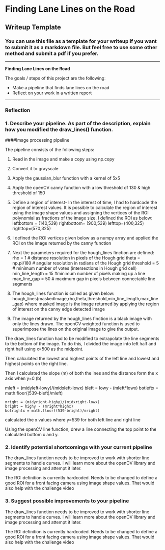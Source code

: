 # **Finding Lane Lines on the Road** 

## Writeup Template

### You can use this file as a template for your writeup if you want to submit it as a markdown file. But feel free to use some other method and submit a pdf if you prefer.

---

**Finding Lane Lines on the Road**

The goals / steps of this project are the following:
* Make a pipeline that finds lane lines on the road
* Reflect on your work in a written report


[//]: # (Image References)

[image1]: ./examples/grayscale.jpg "Grayscale"

---

### Reflection

### 1. Describe your pipeline. As part of the description, explain how you modified the draw_lines() function.

####Image processing pipeline

The pipeline consists of the following steps:
1. Read in the image and make a copy using np.copy
2. Convert it to grayscale
3. Apply the gaussian_blur function with a kernel of 5x5
4. Apply the openCV canny function with a low threshold of 130 & high threshold of 150
5. Define a region of interest- In the interest of time, I had to hardcode the region of interest values. It is possible to calculate the region of interest using the image shape values and assigning the vertices of the ROI polynomial as fractions of the image size. 
I defined the ROI as below:
    leftbottom = (140,539)
    rightbottom= (900,539)
    lefttop=(400,325)
    righttop=(570,325)

 6. I defined the ROI vertices given below as a numpy array and applied the ROI on the image returned by the canny function

 7. Next the parameters required for the hough_lines finction are defined:
rho = 1 # distance resolution in pixels of the Hough grid 
theta = np.pi/180 # angular resolution in radians of the Hough grid
threshold = 5     # minimum number of votes (intersections in Hough grid cell)
min_line_length = 15 #minimum number of pixels making up a line
max_line_gap = 50    # maximum gap in pixels between connectable line segments

 8. The hough_lines function is called as given below:
hough_lines(maskedImage,rho,theta,threshold,min_line_length,max_line_gap)
where masked image is the image returned by applying the region of interest on the canny edge detected image
9. The image returned by the hough_lines finction is a black image with only the lines drawn. The openCV weighted function is used to superimpose the lines on the original image to give the output.


The draw_lines function had to be modified to extrapolate the line segments to the bottom of the image.
To do this, I divided the image into left half and right half using x=500 as the midpoint. 

Then calculated the lowest and highest points of the left line and lowest and highest points on the right line.

Then I calculated the slope (m) of both the ines and the distance form the x axis when y=0 (b)

   mleft = (midyleft-lowy)/(midxleft-lowx)
    bleft = lowy - (mleft*lowx)
    botleftx = math.floor((539-bleft)/mleft)
    
    mright = (midyright-highy)/(midxright-lowx)
    bright = highy - (mright*highx)
    botrightx = math.floor((539-bright)/mright)
  
  calculated the x values where y=539 for both left line and right line

Using the openCV line function, drew a line connecting the top point to the calculated bottom x and y.

### 2. Identify potential shortcomings with your current pipeline


The draw_lines function needs to be improved to work with shorter line segments to handle curves. I will learn more about the openCV library and image processing and attempt it later.

The ROI definition is currently hardcoded. Needs to be changed to define a good ROI for a front facing camera using image shape values.
That would also help with the challenge video


### 3. Suggest possible improvements to your pipeline

The draw_lines function needs to be improved to work with shorter line segments to handle curves. I will learn more about the openCV library and image processing and attempt it later.

The ROI definition is currently hardcoded. Needs to be changed to define a good ROI for a front facing camera using image shape values.
That would also help with the challenge video
